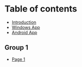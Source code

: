 # Table of contents

* [Introduction](README.md)
* [Windows App](windows-app.md)
* [Android App](android-app.md)

## Group 1

* [Page 1](group-1/page-1.md)
